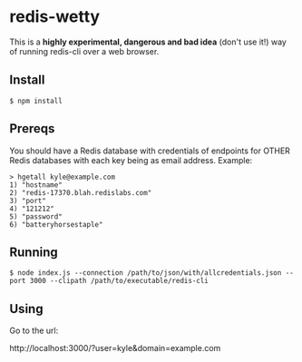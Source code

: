 # redis-wetty


This is a **highly experimental, dangerous and bad idea** (don't use it!) way of running redis-cli over a web browser.

## Install
```
$ npm install
```
## Prereqs

You should have a Redis database with credentials of endpoints for OTHER Redis databases with each key being as email address. Example:
```
> hgetall kyle@example.com
1) "hostname"
2) "redis-17370.blah.redislabs.com"
3) "port"
4) "121212"
5) "password"
6) "batteryhorsestaple"
```

## Running
```
$ node index.js --connection /path/to/json/with/allcredentials.json --port 3000 --clipath /path/to/executable/redis-cli 
```

## Using
Go to the url:

http://localhost:3000/?user=kyle&domain=example.com